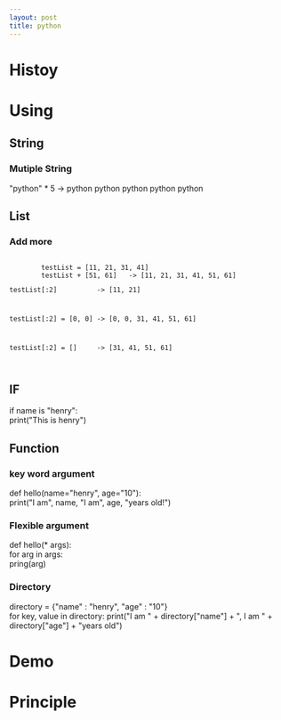 ```yaml
---
layout: post
title: python
---
```


<h1>Histoy</h1>

<!--more-->

<h1>Using</h1>
<h2>String</h2>
<h3>Mutiple String</h3>
<p>"python" * 5  -> python python python python python</p>
<h2>List</h2>
<h3>Add more</h3>
<code>
        testList = [11, 21, 31, 41]
        testList + [51, 61]   -> [11, 21, 31, 41, 51, 61]
<p>testList[:2]          -> [11, 21]</p>
<p>testList[:2] = [0, 0] -> [0, 0, 31, 41, 51, 61]</p>
<p>testList[:2] = []     -> [31, 41, 51, 61]</p>
</code>
<h2>IF</h2>
<p>if name is "henry":<br />
    print("This is henry")
</p>
<h2>Function</h2>
<h3>key word argument</h3>
<p>def hello(name="henry", age="10"):<br />
print("I am", name, "I am", age, "years old!")
</p>
<h3>Flexible argument</h3>
<p>def hello(* args):<br />
for arg in args:<br />
pring(arg)<br />
</p>
<h3>Directory</h3>
<p>directory = {"name" : "henry", "age" : "10"}<br />
for key, value in directory:
print("I am " + directory["name"] + ", I am " + directory["age"] + "years old")
</p>
<h1>Demo</h1>
<h1>Principle</h1>
